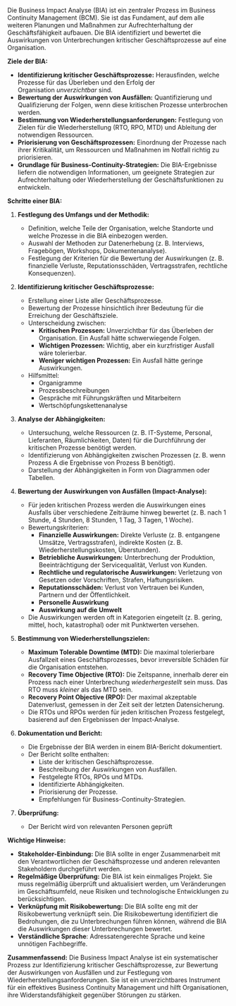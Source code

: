 
Die Business Impact Analyse (BIA) ist ein zentraler Prozess im Business Continuity Management (BCM). Sie ist das Fundament, auf dem alle weiteren Planungen und Maßnahmen zur Aufrechterhaltung der Geschäftsfähigkeit aufbauen. Die BIA identifiziert und bewertet die Auswirkungen von Unterbrechungen kritischer Geschäftsprozesse auf eine Organisation.

**Ziele der BIA:**

- **Identifizierung kritischer Geschäftsprozesse:** Herausfinden, welche Prozesse für das Überleben und den Erfolg der Organisation _unverzichtbar_ sind.
- **Bewertung der Auswirkungen von Ausfällen:** Quantifizierung und Qualifizierung der Folgen, wenn diese kritischen Prozesse unterbrochen werden.
- **Bestimmung von Wiederherstellungsanforderungen:** Festlegung von Zielen für die Wiederherstellung (RTO, RPO, MTD) und Ableitung der notwendigen Ressourcen.
- **Priorisierung von Geschäftsprozessen:** Einordnung der Prozesse nach ihrer Kritikalität, um Ressourcen und Maßnahmen im Notfall richtig zu priorisieren.
- **Grundlage für Business-Continuity-Strategien:** Die BIA-Ergebnisse liefern die notwendigen Informationen, um geeignete Strategien zur Aufrechterhaltung oder Wiederherstellung der Geschäftsfunktionen zu entwickeln.

**Schritte einer BIA:**

1. **Festlegung des Umfangs und der Methodik:**
    
    - Definition, welche Teile der Organisation, welche Standorte und welche Prozesse in die BIA einbezogen werden.
    - Auswahl der Methoden zur Datenerhebung (z. B. Interviews, Fragebögen, Workshops, Dokumentenanalyse).
    - Festlegung der Kriterien für die Bewertung der Auswirkungen (z. B. finanzielle Verluste, Reputationsschäden, Vertragsstrafen, rechtliche Konsequenzen).
2. **Identifizierung kritischer Geschäftsprozesse:**
    
    - Erstellung einer Liste aller Geschäftsprozesse.
    - Bewertung der Prozesse hinsichtlich ihrer Bedeutung für die Erreichung der Geschäftsziele.
    - Unterscheidung zwischen:
        - **Kritischen Prozessen:** Unverzichtbar für das Überleben der Organisation. Ein Ausfall hätte schwerwiegende Folgen.
        - **Wichtigen Prozessen:** Wichtig, aber ein kurzfristiger Ausfall wäre tolerierbar.
        - **Weniger wichtigen Prozessen:** Ein Ausfall hätte geringe Auswirkungen.
    - Hilfsmittel:
        - Organigramme
        - Prozessbeschreibungen
        - Gespräche mit Führungskräften und Mitarbeitern
        - Wertschöpfungskettenanalyse
3. **Analyse der Abhängigkeiten:**
    
    - Untersuchung, welche Ressourcen (z. B. IT-Systeme, Personal, Lieferanten, Räumlichkeiten, Daten) für die Durchführung der kritischen Prozesse benötigt werden.
    - Identifizierung von Abhängigkeiten zwischen Prozessen (z. B. wenn Prozess A die Ergebnisse von Prozess B benötigt).
    - Darstellung der Abhängigkeiten in Form von Diagrammen oder Tabellen.
4. **Bewertung der Auswirkungen von Ausfällen (Impact-Analyse):**
    
    - Für jeden kritischen Prozess werden die Auswirkungen eines Ausfalls über verschiedene Zeiträume hinweg bewertet (z. B. nach 1 Stunde, 4 Stunden, 8 Stunden, 1 Tag, 3 Tagen, 1 Woche).
    - Bewertungskriterien:
        - **Finanzielle Auswirkungen:** Direkte Verluste (z. B. entgangene Umsätze, Vertragsstrafen), indirekte Kosten (z. B. Wiederherstellungskosten, Überstunden).
        - **Betriebliche Auswirkungen:** Unterbrechung der Produktion, Beeinträchtigung der Servicequalität, Verlust von Kunden.
        - **Rechtliche und regulatorische Auswirkungen:** Verletzung von Gesetzen oder Vorschriften, Strafen, Haftungsrisiken.
        - **Reputationsschäden:** Verlust von Vertrauen bei Kunden, Partnern und der Öffentlichkeit.
        - **Personelle Auswirkung**
        - **Auswirkung auf die Umwelt**
    - Die Auswirkungen werden oft in Kategorien eingeteilt (z. B. gering, mittel, hoch, katastrophal) oder mit Punktwerten versehen.
5. **Bestimmung von Wiederherstellungszielen:**
    
    - **Maximum Tolerable Downtime (MTD):** Die maximal tolerierbare Ausfallzeit eines Geschäftsprozesses, bevor irreversible Schäden für die Organisation entstehen.
    - **Recovery Time Objective (RTO):** Die Zeitspanne, innerhalb derer ein Prozess nach einer Unterbrechung _wiederhergestellt_ sein muss. Das RTO muss _kleiner_ als das MTD sein.
    - **Recovery Point Objective (RPO):** Der maximal akzeptable Datenverlust, gemessen in der Zeit seit der letzten Datensicherung.
    - Die RTOs und RPOs werden für jeden kritischen Prozess festgelegt, basierend auf den Ergebnissen der Impact-Analyse.
6. **Dokumentation und Bericht:**
    
    - Die Ergebnisse der BIA werden in einem BIA-Bericht dokumentiert.
    - Der Bericht sollte enthalten:
        - Liste der kritischen Geschäftsprozesse.
        - Beschreibung der Auswirkungen von Ausfällen.
        - Festgelegte RTOs, RPOs und MTDs.
        - Identifizierte Abhängigkeiten.
        - Priorisierung der Prozesse.
        - Empfehlungen für Business-Continuity-Strategien.
7. **Überprüfung:**
    
    - Der Bericht wird von relevanten Personen geprüft

**Wichtige Hinweise:**

- **Stakeholder-Einbindung:** Die BIA sollte in enger Zusammenarbeit mit den Verantwortlichen der Geschäftsprozesse und anderen relevanten Stakeholdern durchgeführt werden.
- **Regelmäßige Überprüfung:** Die BIA ist kein einmaliges Projekt. Sie muss regelmäßig überprüft und aktualisiert werden, um Veränderungen im Geschäftsumfeld, neue Risiken und technologische Entwicklungen zu berücksichtigen.
- **Verknüpfung mit Risikobewertung:** Die BIA sollte eng mit der Risikobewertung verknüpft sein. Die Risikobewertung identifiziert die Bedrohungen, die zu Unterbrechungen führen können, während die BIA die Auswirkungen dieser Unterbrechungen bewertet.
- **Verständliche Sprache**: Adressatengerechte Sprache und keine unnötigen Fachbegriffe.

**Zusammenfassend:** Die Business Impact Analyse ist ein systematischer Prozess zur Identifizierung kritischer Geschäftsprozesse, zur Bewertung der Auswirkungen von Ausfällen und zur Festlegung von Wiederherstellungsanforderungen. Sie ist ein unverzichtbares Instrument für ein effektives Business Continuity Management und hilft Organisationen, ihre Widerstandsfähigkeit gegenüber Störungen zu stärken.